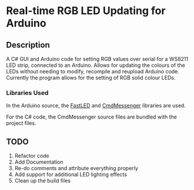 # Real-time RGB LED Updating for Arduino

## Description

A C# GUI and Arduino code for setting RGB values over serial for a WS8211 LED strip, connected to an Arduino. Allows for updating the colours of the LEDs without needing to modify, recompile and reupload Arduino code. Currently the program allows for the setting of RGB solid colour LEDs.

### Libraries Used

In the Arduino source, the [FastLED](http://fastled.io/) and [CmdMessenger](https://github.com/thijse/Arduino-CmdMessenger) libraries are used.

For the C# code, the CmdMessenger source files are bundled with the project files.

## TODO

1. Refactor code
2. Add Documentation
3. Re-do comments and attribute everything properly
4. Add support for additional LED lighting effects
5. Clean up the build files

